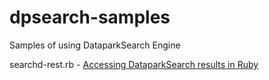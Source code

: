dpsearch-samples
================

Samples of using DataparkSearch Engine

searchd-rest.rb - [Accessing DataparkSearch results in Ruby](http://blog.dataparksearch.org/441)